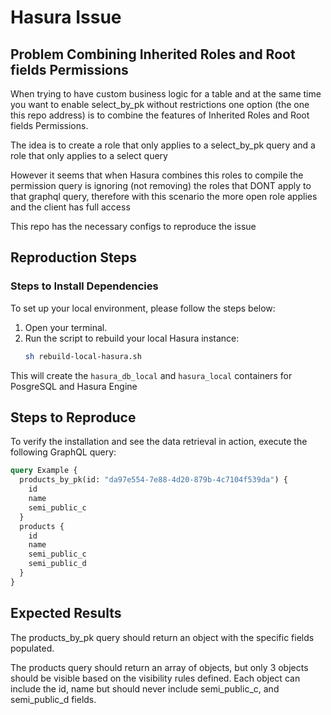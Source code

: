# Hasura Issue


## Problem Combining Inherited Roles and Root fields Permissions

When trying to have custom business logic for a table and at the same time 
you want to enable select_by_pk without restrictions one option (the one this repo address) is to
combine the features of Inherited Roles and Root fields Permissions.

The idea is to create a role that only applies to a select_by_pk query and a role that only applies to a select query

However it seems that when Hasura combines this roles to compile the permission query is ignoring (not removing) 
the roles that DONT apply to that graphql query, therefore with this scenario the more open role applies and the client has full access

This repo has the necessary configs to reproduce the issue

## Reproduction Steps

### Steps to Install Dependencies
To set up your local environment, please follow the steps below:

1. Open your terminal.
2. Run the script to rebuild your local Hasura instance:
    ```bash
    sh rebuild-local-hasura.sh
    ```
   
This will create the `hasura_db_local` and `hasura_local` containers for PosgreSQL and Hasura Engine

## Steps to Reproduce

To verify the installation and see the data retrieval in action, execute the following GraphQL query:

```graphql
query Example {
  products_by_pk(id: "da97e554-7e88-4d20-879b-4c7104f539da") {
    id
    name
    semi_public_c
  }
  products {
    id
    name
    semi_public_c
    semi_public_d
  }
}
```

## Expected Results
The products_by_pk query should return an object with the specific fields populated.

The products query should return an array of objects, but only 3 objects should be visible based 
on the visibility rules defined. Each object can include the id, name but should never include 
semi_public_c, and semi_public_d fields.
